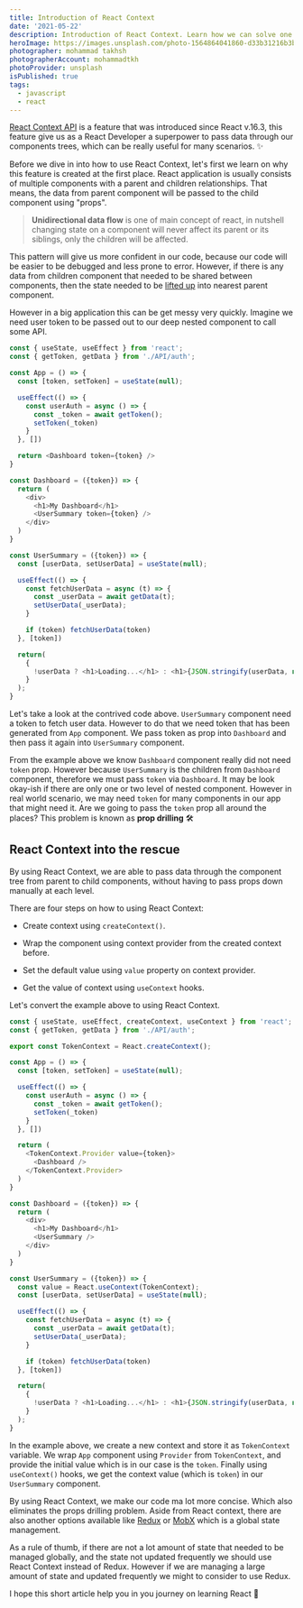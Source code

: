 ```yaml
---
title: Introduction of React Context
date: '2021-05-22'
description: Introduction of React Context. Learn how we can solve one of the common problem with React, the "Prop Drilling" 🧹
heroImage: https://images.unsplash.com/photo-1564864041860-d33b31216b3b?ixlib=rb-1.2.1&ixid=MnwxMjA3fDB8MHxwaG90by1wYWdlfHx8fGVufDB8fHx8&auto=format&fit=crop&w=1170&q=80
photographer: mohammad takhsh
photographerAccount: mohammadtkh
photoProvider: unsplash
isPublished: true
tags:
  - javascript
  - react
---
```


[React Context API](https://reactjs.org/docs/context.html) is a feature that was introduced since React v.16.3, this feature give us as a React Developer a superpower to pass data through our components trees, which can be really useful for many scenarios. ✨

Before we dive in into how to use React Context, let's first we learn on why this feature is created at the first place. React application is usually consists of multiple components with a parent and children relationships. That means, the data from parent component will be passed to the child component using "props".

 > **Unidirectional data flow** is one of main concept of react, in nutshell changing state on a component will never affect its parent or its siblings, only the children will be affected.

This pattern will give us more confident in our code, because our code will be easier to be debugged and less prone to error. However, if there is any data from children component that needed to be shared between components, then the state needed to be [lifted up](https://reactjs.org/docs/lifting-state-up.html) into nearest parent component.

However in a big application this can be get messy very quickly. Imagine we need user token to be passed out to our deep nested component to call some API.

```js
const { useState, useEffect } from 'react';
const { getToken, getData } from './API/auth';

const App = () => {
  const [token, setToken] = useState(null);

  useEffect(() => {
    const userAuth = async () => {
      const _token = await getToken();
      setToken(_token)
    }
  }, [])

  return <Dashboard token={token} />
}

const Dashboard = ({token}) => {
  return (
    <div>
      <h1>My Dashboard</h1>
      <UserSummary token={token} />
    </div>
  )
}

const UserSummary = ({token}) => {
  const [userData, setUserData] = useState(null);

  useEffect(() => {
    const fetchUserData = async (t) => {
      const _userData = await getData(t);
      setUserData(_userData);
    }

    if (token) fetchUserData(token)
  }, [token])

  return(
    {
      !userData ? <h1>Loading...</h1> : <h1>{JSON.stringify(userData, null, 2)}</h1>
    }
  );
}
```

Let's take a look at the contrived code above. `UserSummary` component need a token to fetch user data. However to do that we need token that has been generated from `App` component. We pass token as prop into `Dashboard` and then pass it again into `UserSummary` component.

From the example above we know `Dashboard` component really did not need `token` prop. However because `UserSummary` is the children from `Dashboard` component, therefore we must pass `token` via `Dashboard`. It may be look okay-ish if there are only one or two level of nested component. However in real world scenario, we may need `token` for many components in our app that might need it. Are we going to pass the `token` prop all around the places? This problem is known as **prop drilling** 🛠

## React Context into the rescue

By using React Context, we are able to pass data through the component tree from parent to child components, without having to pass props down manually at each level.

There are four steps on how to using React Context:

- Create context using `createContext()`.

- Wrap the component using context provider from the created context before.

- Set the default value using `value` property on context provider.

- Get the value of context using `useContext` hooks.

Let's convert the example above to using React Context.

```js
const { useState, useEffect, createContext, useContext } from 'react';
const { getToken, getData } from './API/auth';

export const TokenContext = React.createContext();

const App = () => {
  const [token, setToken] = useState(null);

  useEffect(() => {
    const userAuth = async () => {
      const _token = await getToken();
      setToken(_token)
    }
  }, [])

  return (
    <TokenContext.Provider value={token}>
      <Dashboard />
    </TokenContext.Provider>
  )
}

const Dashboard = ({token}) => {
  return (
    <div>
      <h1>My Dashboard</h1>
      <UserSummary />
    </div>
  )
}

const UserSummary = ({token}) => {
  const value = React.useContext(TokenContext);
  const [userData, setUserData] = useState(null);

  useEffect(() => {
    const fetchUserData = async (t) => {
      const _userData = await getData(t);
      setUserData(_userData);
    }

    if (token) fetchUserData(token)
  }, [token])

  return(
    {
      !userData ? <h1>Loading...</h1> : <h1>{JSON.stringify(userData, null, 2)}</h1>
    }
  );
}
```

In the example above, we create a new context and store it as `TokenContext` variable. We wrap `App` component using `Provider` from `TokenContext`, and provide the initial value which is in our case is the `token`. Finally using `useContext()` hooks, we get the context value (which is `token`) in our `UserSummary` component.

By using React Context, we make our code ma lot more concise. Which also eliminates the props drilling problem. Aside from React context, there are also another options available like [Redux](https://redux.js.org/) or [MobX](https://mobx.js.org/) which is a global state management.

As a rule of thumb, if there are not a lot amount of state that needed to be managed globally, and the state not updated frequently we should use React Context instead of Redux. However if we are managing a large amount of state and updated frequently we might to consider to use Redux.

I hope this short article help you in you journey on learning React 🍻